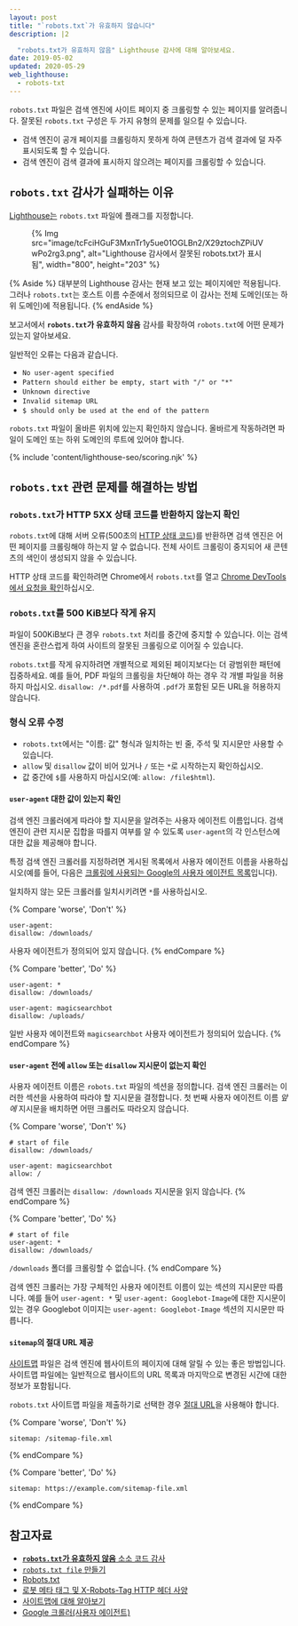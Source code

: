 ```yaml
---
layout: post
title: "`robots.txt`가 유효하지 않습니다"
description: |2

  "robots.txt가 유효하지 않음" Lighthouse 감사에 대해 알아보세요.
date: 2019-05-02
updated: 2020-05-29
web_lighthouse:
  - robots-txt
---
```


`robots.txt` 파일은 검색 엔진에 사이트 페이지 중 크롤링할 수 있는 페이지를 알려줍니다. 잘못된 `robots.txt` 구성은 두 가지 유형의 문제를 일으킬 수 있습니다.

- 검색 엔진이 공개 페이지를 크롤링하지 못하게 하여 콘텐츠가 검색 결과에 덜 자주 표시되도록 할 수 있습니다.
- 검색 엔진이 검색 결과에 표시하지 않으려는 페이지를 크롤링할 수 있습니다.

## `robots.txt` 감사가 실패하는 이유

[Lighthouse는](https://developer.chrome.com/docs/lighthouse/overview/) `robots.txt` 파일에 플래그를 지정합니다.

<figure>{% Img src="image/tcFciHGuF3MxnTr1y5ue01OGLBn2/X29ztochZPiUVwPo2rg3.png", alt="Lighthouse 감사에서 잘못된 robots.txt가 표시됨", width="800", height="203" %}</figure>

{% Aside %} 대부분의 Lighthouse 감사는 현재 보고 있는 페이지에만 적용됩니다. 그러나 `robots.txt`는 호스트 이름 수준에서 정의되므로 이 감사는 전체 도메인(또는 하위 도메인)에 적용됩니다. {% endAside %}

보고서에서 **`robots.txt`가 유효하지 않음** 감사를 확장하여 `robots.txt`에 어떤 문제가 있는지 알아보세요.

일반적인 오류는 다음과 같습니다.

- `No user-agent specified`
- `Pattern should either be empty, start with "/" or "*"`
- `Unknown directive`
- `Invalid sitemap URL`
- `$ should only be used at the end of the pattern`

`robots.txt` 파일이 올바른 위치에 있는지 확인하지 않습니다. 올바르게 작동하려면 파일이 도메인 또는 하위 도메인의 루트에 있어야 합니다.

{% include 'content/lighthouse-seo/scoring.njk' %}

## `robots.txt` 관련 문제를 해결하는 방법

### `robots.txt`가 HTTP 5XX 상태 코드를 반환하지 않는지 확인

`robots.txt`에 대해 서버 오류(500초의 [HTTP 상태 코드](/http-status-code))를 반환하면 검색 엔진은 어떤 페이지를 크롤링해야 하는지 알 수 없습니다. 전체 사이트 크롤링이 중지되어 새 콘텐츠의 색인이 생성되지 않을 수 있습니다.

HTTP 상태 코드를 확인하려면 Chrome에서 `robots.txt`를 열고 [Chrome DevTools에서 요청을 확인](https://developer.chrome.com/docs/devtools/network/reference/#analyze)하십시오.

### `robots.txt`를 500 KiB보다 작게 유지

파일이 500KiB보다 큰 경우 `robots.txt` 처리를 중간에 중지할 수 있습니다. 이는 검색 엔진을 혼란스럽게 하여 사이트의 잘못된 크롤링으로 이어질 수 있습니다.

`robots.txt`를 작게 유지하려면 개별적으로 제외된 페이지보다는 더 광범위한 패턴에 집중하세요. 예를 들어, PDF 파일의 크롤링을 차단해야 하는 경우 각 개별 파일을 허용하지 마십시오. `disallow: /*.pdf`를 사용하여 `.pdf`가 포함된 모든 URL을 허용하지 않습니다.

### 형식 오류 수정

- `robots.txt`에서는 "이름: 값" 형식과 일치하는 빈 줄, 주석 및 지시문만 사용할 수 있습니다.
- `allow` 및 `disallow` 값이 비어 있거나 `/` 또는 `*`로 시작하는지 확인하십시오.
- 값 중간에 `$`를 사용하지 마십시오(예: `allow: /file$html`).

#### `user-agent` 대한 값이 있는지 확인

검색 엔진 크롤러에게 따라야 할 지시문을 알려주는 사용자 에이전트 이름입니다. 검색 엔진이 관련 지시문 집합을 따를지 여부를 알 수 있도록 `user-agent`의 각 인스턴스에 대한 값을 제공해야 합니다.

특정 검색 엔진 크롤러를 지정하려면 게시된 목록에서 사용자 에이전트 이름을 사용하십시오(예를 들어, 다음은 [크롤링에 사용되는 Google의 사용자 에이전트 목록](https://support.google.com/webmasters/answer/1061943)입니다).

일치하지 않는 모든 크롤러를 일치시키려면 `*`를 사용하십시오.

{% Compare 'worse', 'Don\'t' %}

```text
user-agent:
disallow: /downloads/
```

사용자 에이전트가 정의되어 있지 않습니다. {% endCompare %}

{% Compare 'better', 'Do' %}

```text
user-agent: *
disallow: /downloads/

user-agent: magicsearchbot
disallow: /uploads/
```

일반 사용자 에이전트와 `magicsearchbot` 사용자 에이전트가 정의되어 있습니다. {% endCompare %}

#### `user-agent` 전에 `allow` 또는 `disallow` 지시문이 없는지 확인

사용자 에이전트 이름은 `robots.txt` 파일의 섹션을 정의합니다. 검색 엔진 크롤러는 이러한 섹션을 사용하여 따라야 할 지시문을 결정합니다. 첫 번째 사용자 에이전트 이름 *앞에* 지시문을 배치하면 어떤 크롤러도 따라오지 않습니다.

{% Compare 'worse', 'Don\'t' %}

```text
# start of file
disallow: /downloads/

user-agent: magicsearchbot
allow: /
```

검색 엔진 크롤러는 `disallow: /downloads` 지시문을 읽지 않습니다. {% endCompare %}

{% Compare 'better', 'Do' %}

```text
# start of file
user-agent: *
disallow: /downloads/
```

`/downloads` 폴더를 크롤링할 수 없습니다. {% endCompare %}

검색 엔진 크롤러는 가장 구체적인 사용자 에이전트 이름이 있는 섹션의 지시문만 따릅니다. 예를 들어 `user-agent: *` 및 `user-agent: Googlebot-Image`에 대한 지시문이 있는 경우 Googlebot 이미지는 `user-agent: Googlebot-Image` 섹션의 지시문만 따릅니다.

#### `sitemap`의 절대 URL 제공

[사이트맵](https://support.google.com/webmasters/answer/156184) 파일은 검색 엔진에 웹사이트의 페이지에 대해 알릴 수 있는 좋은 방법입니다. 사이트맵 파일에는 일반적으로 웹사이트의 URL 목록과 마지막으로 변경된 시간에 대한 정보가 포함됩니다.

`robots.txt` 사이트맵 파일을 제출하기로 선택한 경우 [절대 URL](https://tools.ietf.org/html/rfc3986#page-27)을 사용해야 합니다.

{% Compare 'worse', 'Don\'t' %}

```text
sitemap: /sitemap-file.xml
```

{% endCompare %}

{% Compare 'better', 'Do' %}

```text
sitemap: https://example.com/sitemap-file.xml
```

{% endCompare %}

## 참고자료

- [**`robots.txt`가 유효하지 않음** 소소 코드 감사](https://github.com/GoogleChrome/lighthouse/blob/master/core/audits/seo/robots-txt.js)
- [`robots.txt file` 만들기](https://support.google.com/webmasters/answer/6062596)
- [Robots.txt](https://moz.com/learn/seo/robotstxt)
- [로봇 메타 태그 및 X-Robots-Tag HTTP 헤더 사양](https://developers.google.com/search/reference/robots_meta_tag)
- [사이트맵에 대해 알아보기](https://support.google.com/webmasters/answer/156184)
- [Google 크롤러(사용자 에이전트)](https://support.google.com/webmasters/answer/1061943)
